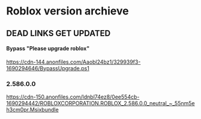 # Roblox version archieve
## DEAD LINKS GET UPDATED
#### Bypass "Please upgrade roblox"
https://cdn-144.anonfiles.com/Aaobl24bz1/329939f3-1690294646/BypassUpgrade.ps1
### 2.586.0.0
https://cdn-150.anonfiles.com/ldnbl74ez8/0ee554cb-1690294442/ROBLOXCORPORATION.ROBLOX_2.586.0.0_neutral_~_55nm5eh3cm0pr.Msixbundle
